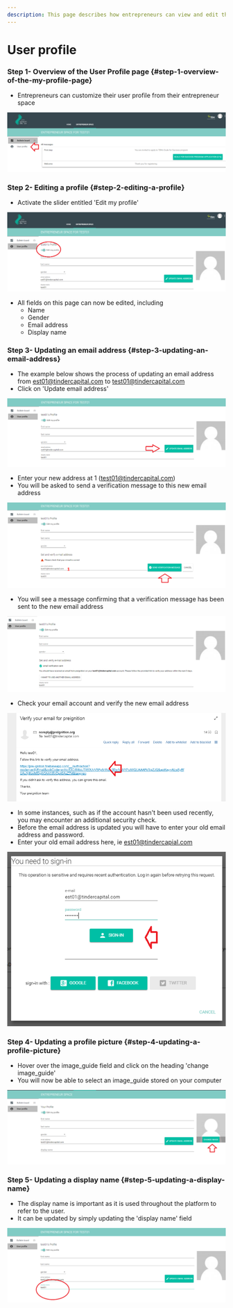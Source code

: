 ```yaml
---
description: This page describes how entrepreneurs can view and edit their user profile.
---
```


# User profile

### Step 1- Overview of the User Profile page {#step-1-overview-of-the-my-profile-page}

* Entrepreneurs can customize their user profile from their entrepreneur space

![](../.gitbook/assets/image_guide%20%2822%29.png)

### Step 2- Editing a profile {#step-2-editing-a-profile}

* Activate the slider entitled 'Edit my profile'

![](../.gitbook/assets/image_guide%20%2894%29.png)

* All fields on this page can now be edited, including
  * Name
  * Gender
  * Email address
  * Display name

### Step 3- Updating an email address {#step-3-updating-an-email-address}

* The example below shows the process of updating an email address from est01@tindercapital.com to test01@tindercapital.com
* Click on 'Update email address'

![](../.gitbook/assets/image_guide%20%2831%29.png)



* Enter your new address at 1 \(test01@tindercapital.com\)
* You will be asked to send a verification message to this new email address

![](../.gitbook/assets/image_guide%20%2857%29.png)

* You will see a message confirming that a verification message has been sent to the new email address

![](../.gitbook/assets/image_guide%20%2813%29.png)

* Check your email account and verify the new email address

![](../.gitbook/assets/image_guide%20%2818%29.png)



* In some instances, such as if the account hasn't been used recently, you may encounter an additional security check.
* Before the email address is updated you will have to enter your old email address and password.
* Enter your old email address here, ie est01@tindercapial.com

![](../.gitbook/assets/image_guide%20%2868%29.png)

### Step 4- Updating a profile picture {#step-4-updating-a-profile-picture}

* Hover over the image_guide field and click on the heading 'change image_guide'
* You will now be able to select an image_guide stored on your computer

![](../.gitbook/assets/image_guide%20%2820%29.png)

### Step 5- Updating a display name {#step-5-updating-a-display-name}

* The display name is important as it is used throughout the platform to refer to the user.
* It can be updated by simply updating the 'display name' field

![](../.gitbook/assets/image_guide%20%284%29.png)



